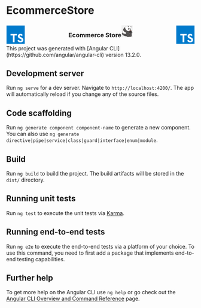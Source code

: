 # EcommerceStore


<div align="center">
    <img src="https://github.com/devicons/devicon/blob/master/icons/typescript/typescript-original.svg" width="50" align="right"/> 
    <img src="https://github.com/devicons/devicon/blob/master/icons/typescript/typescript-original.svg" width="50" align="left"/> 
    <h3>Ecommerce Store<img src="./blackpanda.png" width="30" /></h3>
</div>
This project was generated with [Angular CLI](https://github.com/angular/angular-cli) version 13.2.0.

## Development server

Run `ng serve` for a dev server. Navigate to `http://localhost:4200/`. The app will automatically reload if you change any of the source files.

## Code scaffolding

Run `ng generate component component-name` to generate a new component. You can also use `ng generate directive|pipe|service|class|guard|interface|enum|module`.

## Build

Run `ng build` to build the project. The build artifacts will be stored in the `dist/` directory.

## Running unit tests

Run `ng test` to execute the unit tests via [Karma](https://karma-runner.github.io).

## Running end-to-end tests

Run `ng e2e` to execute the end-to-end tests via a platform of your choice. To use this command, you need to first add a package that implements end-to-end testing capabilities.

## Further help

To get more help on the Angular CLI use `ng help` or go check out the [Angular CLI Overview and Command Reference](https://angular.io/cli) page.
